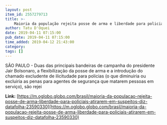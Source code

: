 ```yaml
---
layout: post
item_id: 2557279713
title: >-
    Maioria da população rejeita posse de arma e liberdade para policiais atirarem em suspeitos, diz Datafolha
author: Tatu D'Oquei
date: 2019-04-11 07:15:00
pub_date: 2019-04-11 07:15:00
time_added: 2019-04-12 21:43:00
category: 
tags: []
---
```


SÃO PAULO - Duas das principais bandeiras de campanha do presidente Jair Bolsonaro, a flexibilização da posse de arma e a introdução do chamado excludente de ilicitudade para policias (o que diminuiria ou excluiria as penas para agentes de segurança que matarem pessoas em serviço), são rejei

**Link:** [https://m.oglobo.globo.com/brasil/maioria-da-populacao-rejeita-posse-de-arma-liberdade-para-policiais-atirarem-em-suspeitos-diz-datafolha-23590330](https://m.oglobo.globo.com/brasil/maioria-da-populacao-rejeita-posse-de-arma-liberdade-para-policiais-atirarem-em-suspeitos-diz-datafolha-23590330)

